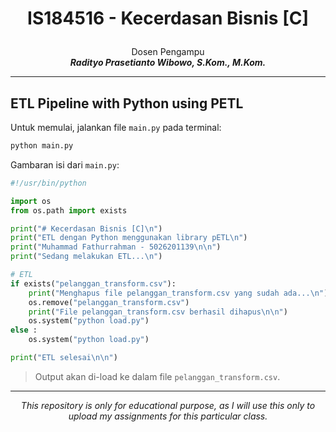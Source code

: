 # <p align="center">IS184516 - Kecerdasan Bisnis [C]</p>
<p align="center">Dosen Pengampu<br><i><strong>Radityo Prasetianto Wibowo, S.Kom., M.Kom.</strong></i></p>

***

## ETL Pipeline with Python using PETL
Untuk memulai, jalankan file `main.py` pada terminal:
```python
python main.py
```

Gambaran isi dari `main.py`:
```python
#!/usr/bin/python

import os
from os.path import exists

print("# Kecerdasan Bisnis [C]\n")
print("ETL dengan Python menggunakan library pETL\n")
print("Muhammad Fathurrahman - 5026201139\n\n")
print("Sedang melakukan ETL...\n")

# ETL
if exists("pelanggan_transform.csv"):
    print("Menghapus file pelanggan_transform.csv yang sudah ada...\n")
    os.remove("pelanggan_transform.csv")
    print("File pelanggan_transform.csv berhasil dihapus\n\n")
    os.system("python load.py")
else :
    os.system("python load.py")

print("ETL selesai\n\n")
```

> Output akan di-load ke dalam file `pelanggan_transform.csv`.

***

<p align="center"><i>This repository is only for educational purpose, as I will use this only to upload my assignments for this particular class.</i></p>